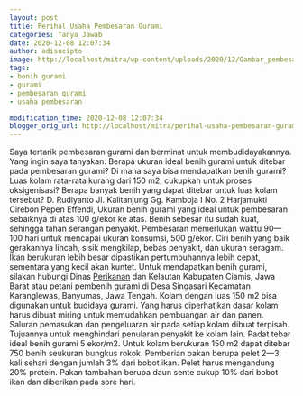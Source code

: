 ```yaml
---
layout: post
title: Perihal Usaha Pembesaran Gurami
categories: Tanya Jawab
date: 2020-12-08 12:07:34
author: adisucipto
image: http://localhost/mitra/wp-content/uploads/2020/12/Gambar_pembesaran_gurami_1024x629-1.jpg
tags:
- benih gurami
- gurami
- pembesaran gurami
- usaha pembesaran

modification_time: 2020-12-08 12:07:34
blogger_orig_url: http://localhost/mitra/perihal-usaha-pembesaran-gurami.html
---
```


Saya tertarik pembesaran gurami dan berminat untuk membudidayakannya. Yang ingin saya tanyakan:
Berapa ukuran ideal benih gurami untuk ditebar pada pembesaran gurami?
Di mana saya bisa mendapatkan benih gurami?
Luas kolam rata-rata kurang dari 150 m2, cukupkah untuk proses oksigenisasi?
Berapa banyak benih yang dapat ditebar untuk luas kolam tersebut?</li>
D. Rudiyanto
Jl. Kalitanjung Gg. Kamboja I No. 2 Harjamukti
Cirebon
Pepen Effendi,
Ukuran benih gurami yang ideal untuk pembesaran sebaiknya di atas 100 g/ekor ke atas. Benih sebesar itu sudah kuat, sehingga tahan serangan penyakit. Pembesaran memerlukan waktu 90— 100 hari untuk mencapai ukuran konsumsi, 500 g/ekor. Ciri benih yang baik gerakannya lincah, sisik mengkilap, bebas penyakit, dan ukuran seragam. Ikan berukuran lebih besar dipastikan pertumbuhannya lebih cepat, sementara yang kecil akan kuntet.
Untuk mendapatkan benih gurami, silakan hubungi Dinas <a class="wpil_keyword_link " href="http://127.0.0.1/mitra/perikanan"  title="Perikanan" data-wpil-keyword-link="linked">Perikanan</a> dan Kelautan Kabupaten Ciamis, Jawa Barat atau petani pembenih gurami di Desa Singasari Kecamatan Karanglewas, Banyumas, Jawa Tengah.
Kolam dengan luas 150 m2 bisa digunakan untuk budidaya gurami. Yang harus diperhatikan dasar kolam harus dibuat miring untuk memudahkan pembuangan air dan panen. Saluran pemasukan dan pengeluaran air pada setiap kolam dibuat terpisah. Tujuannya untuk menghindari penularan penyakit ke kolam lain.
Padat tebar ideal benih gurami 5 ekor/m2. Untuk kolam berukuran 150 m2 dapat ditebar 750 benih seukuran bungkus rokok. Pemberian pakan berupa pelet 2—3 kali sehari dengan jumlah 3% dari bobot ikan. Pelet harus mengandung 20% protein. Pakan tambahan berupa daun sente cukup 10% dari bobot ikan dan diberikan pada sore hari.
